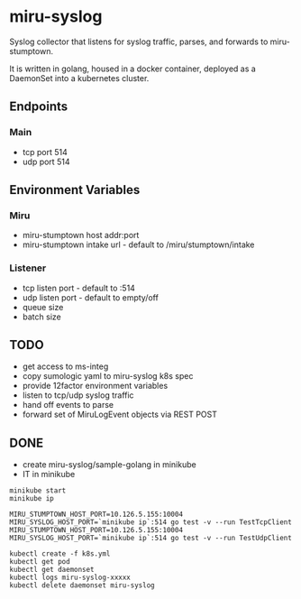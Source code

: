 # miru-syslog

Syslog collector that listens for syslog traffic, parses, and forwards to miru-stumptown.

It is written in golang, housed in a docker container, deployed as a DaemonSet into a kubernetes cluster.

## Endpoints

### Main

* tcp port 514
* udp port 514

## Environment Variables

### Miru

* miru-stumptown host addr:port
* miru-stumptown intake url - default to /miru/stumptown/intake

### Listener

* tcp listen port - default to :514
* udp listen port - default to empty/off
* queue size
* batch size

## TODO

* get access to ms-integ
* copy sumologic yaml to miru-syslog k8s spec
* provide 12factor environment variables
* listen to tcp/udp syslog traffic
* hand off events to parse
* forward set of MiruLogEvent objects via REST POST

## DONE

* create miru-syslog/sample-golang in minikube
* IT in minikube

```
minikube start
minikube ip

MIRU_STUMPTOWN_HOST_PORT=10.126.5.155:10004 MIRU_SYSLOG_HOST_PORT=`minikube ip`:514 go test -v --run TestTcpClient
MIRU_STUMPTOWN_HOST_PORT=10.126.5.155:10004 MIRU_SYSLOG_HOST_PORT=`minikube ip`:514 go test -v --run TestUdpClient

kubectl create -f k8s.yml
kubectl get pod
kubectl get daemonset
kubectl logs miru-syslog-xxxxx
kubectl delete daemonset miru-syslog
```
